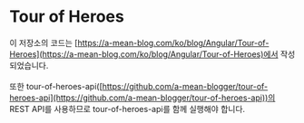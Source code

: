 # Tour of Heroes
이 저장소의 코드는
[https://a-mean-blog.com/ko/blog/Angular/Tour-of-Heroes](https://a-mean-blog.com/ko/blog/Angular/Tour-of-Heroes)에서 작성되었습니다.
<br>
<br>
또한 tour-of-heroes-api([https://github.com/a-mean-blogger/tour-of-heroes-api](https://github.com/a-mean-blogger/tour-of-heroes-api))의 REST API를 사용하므로 tour-of-heroes-api를 함께 실행해야 합니다.
